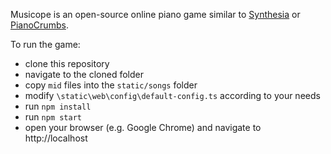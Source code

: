 Musicope is an open-source online piano game similar to [Synthesia](http://synthesiagame.com/) or [PianoCrumbs](http://www.pianocrumbs.com/piano/). 

To run the game:

* clone this repository
* navigate to the cloned folder
* copy `mid` files into the `static/songs` folder
* modify `\static\web\config\default-config.ts` according to your needs
* run `npm install`
* run `npm start`
* open your browser (e.g. Google Chrome) and navigate to http://localhost